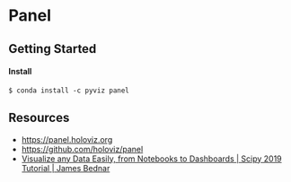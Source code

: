 # Panel

## Getting Started

#### Install
```
$ conda install -c pyviz panel
```


## Resources
- https://panel.holoviz.org
- https://github.com/holoviz/panel
- [Visualize any Data Easily, from Notebooks to Dashboards | Scipy 2019 Tutorial | James Bednar](https://www.youtube.com/watch?v=7deGS4IPAQ0&feature=youtu.be)
